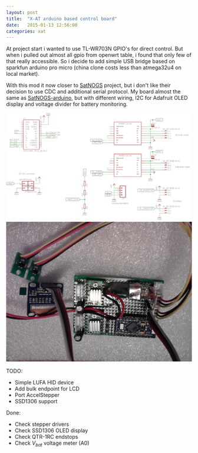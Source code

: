 ```yaml
---
layout: post
title:  "X-AT arduino based control board"
date:   2015-01-13 12:56:00
categories: xat
---
```


At project start i wanted to use TL-WR703N GPIO's for direct control.
But when i pulled out almost all gpio from openwrt table, i found that only few of that really accessible.
So i decide to add simple USB bridge based on sparkfun arduino pro micro (china clone costs less than atmega32u4 on local market).

With this mod it now closer to [SatNOGS][satnogs] project, but i don't like their decision to use CDC and additional serial protocol.
My board almost the same as [SatNOGS-arduino][satnogs-ar], but with different wiring, I2C for Adafruit OLED display and voltage divider for battery monitoring.

![schematic](/images/arduino-board/x-at-arduino.sch.png)
![x-at-arduino control board](/images/arduino-board/IMG171.jpg)

TODO:

- Simple LUFA HID device
- Add bulk endpoint for LCD
- Port AccelStepper
- SSD1306 support

Done:

- Check stepper drivers
- Check SSD1306 OLED display
- Check QTR-1RC endstops
- Check *V<sub>bat</sub>* voltage meter (A0)


[satnogs]: http://satnogs.org
[satnogs-ar]: https://github.com/satnogs/satnogs-arduino
